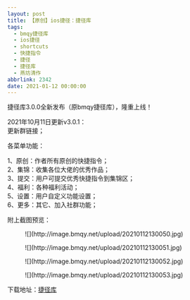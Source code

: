 ```yaml
---
layout: post
title: 【原创】ios捷径：捷径库
tags:
  - bmqy捷径库
  - ios捷径
  - shortcuts
  - 快捷指令
  - 捷径
  - 捷径库
  - 燕坊清作
abbrlink: 2342
date: 2021-01-12 00:00:00
---
```


<!-- wp:paragraph -->

捷径库3.0.0全新发布（原bmqy捷径库），隆重上线！

<!-- /wp:paragraph -->

<!-- wp:paragraph -->

2021年10月11日更新v3.0.1：  
更新群链接；

<!-- /wp:paragraph -->

<!-- wp:paragraph -->

各菜单功能：

<!-- /wp:paragraph -->

<!-- wp:paragraph -->

1、原创：作者所有原创的快捷指令；  
2、集锦：收集各位大佬的优秀作品；  
3、提交：用户可提交优秀快捷指令到集锦区；  
4、福利：各种福利活动；  
5、设置：用户自定义功能设置；  
6、更多：其它、加入社群功能；

<!-- /wp:paragraph -->

<!-- wp:paragraph -->

附上截图预览：

<!-- /wp:paragraph -->

<!-- wp:image {"sizeSlug":"large"} -->
<figure class="wp-block-image size-large">![](http://image.bmqy.net/upload/20210112130050.jpg)</figure>
<!-- /wp:image -->

<!-- wp:image {"sizeSlug":"large"} -->
<figure class="wp-block-image size-large">![](http://image.bmqy.net/upload/20210112130051.jpg)</figure>
<!-- /wp:image -->

<!-- wp:image {"sizeSlug":"large"} -->
<figure class="wp-block-image size-large">![](http://image.bmqy.net/upload/20210112130052.jpg)</figure>
<!-- /wp:image -->

<!-- wp:image {"sizeSlug":"large"} -->
<figure class="wp-block-image size-large">![](http://image.bmqy.net/upload/20210112130053.jpg)</figure>
<!-- /wp:image -->

<!-- wp:paragraph -->

下载地址：[捷径库](https://www.icloud.com/shortcuts/aeac0483b29d4f38bfee965aeb5e2e29)

<!-- /wp:paragraph -->